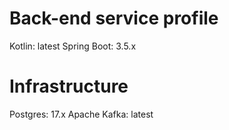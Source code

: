 # Back-end service profile

Kotlin: latest
Spring Boot: 3.5.x

# Infrastructure

Postgres: 17.x
Apache Kafka: latest


